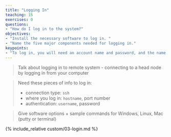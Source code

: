 ```yaml
---
title: "Logging In"
teaching: 15
exercises: 0
questions:
- "How do I log in to the system?"
objectives:
- "Install the necessary software to log in. "
- "Name the five major components needed for logging in."
keypoints:
- "To log in, you will need an account name and password, and the name of the login computer."
---
```


> Talk about logging in to remote system - connecting to a head node
> by logging in from your computer

> Need these pieces of info to log in: 
> 
> * connection type: `ssh`
> * where you log in: `hostname`, port number
> * authentication: `username`, password

> Give software options + sample commands for Windows, Linux, Mac (putty or terminal)

{% include_relative custom/03-login.md %}
